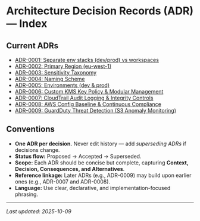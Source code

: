 ﻿# Architecture Decision Records (ADR) — Index

## Current ADRs

- [ADR-0001: Separate env stacks (dev/prod) vs workspaces](0001-env-stacks-vs-workspaces.md)
- [ADR-0002: Primary Region (eu-west-1)](0002-primary-region.md)
- [ADR-0003: Sensitivity Taxonomy](0003-sensitivity-taxonomy.md)
- [ADR-0004: Naming Scheme](0004-naming-scheme.md)
- [ADR-0005: Environments (dev & prod)](0005-environments.md)
- [ADR-0006: Custom KMS Key Policy & Modular Management](0006-kms-key-management.md)
- [ADR-0007: CloudTrail Audit Logging & Integrity Controls](0007-cloudtrail-audit-logging.md)
- [ADR-0008: AWS Config Baseline & Continuous Compliance](0008-aws-config-baseline.md)
- [ADR-0009: GuardDuty Threat Detection (S3 Anomaly Monitoring)](0009-guardduty-threat-detection.md)

## Conventions

- **One ADR per decision.** Never edit history — add *superseding ADRs* if decisions change.  
- **Status flow:** Proposed → Accepted → Superseded.  
- **Scope:** Each ADR should be concise but complete, capturing **Context, Decision, Consequences, and Alternatives**.  
- **Reference linkage:** Later ADRs (e.g., ADR-0009) may build upon earlier ones (e.g., ADR-0007 and ADR-0008).  
- **Language:** Use clear, declarative, and implementation-focused phrasing.  

---

_Last updated: 2025-10-09_
